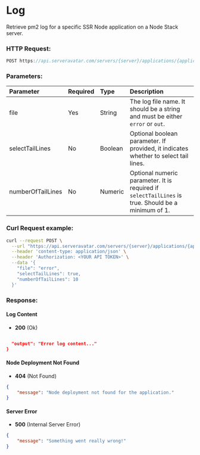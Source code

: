 # Log

Retrieve pm2 log for a specific SSR Node application on a Node Stack server.

### HTTP Request:

```js
POST https://api.serveravatar.com/servers/{server}/applications/{application}/node-deployment/pm2-log
```

### Parameters:

| Parameter           | Required | Type      | Description                                                                                                    |
|:-------------------- |:-------- |:--------- |:-------------------------------------------------------------------------------------------------------------- |
| file                | Yes      | String    | The log file name. It should be a string and must be either `error` or `out`.                                  |
| selectTailLines     | No       | Boolean   | Optional boolean parameter. If provided, it indicates whether to select tail lines.                             |
| numberOfTailLines   | No       | Numeric   | Optional numeric parameter. It is required if `selectTailLines` is true. Should be a minimum of 1.              |

### Curl Request example:

```sh
curl --request POST \
  --url "https://api.serveravatar.com/servers/{server}/applications/{application}/node-deployment/pm2-log" \
  --header 'content-type: application/json' \
  --header 'Authorization: <YOUR API TOKEN>' \
  --data '{
    "file": "error",
    "selectTailLines": true,
    "numberOfTailLines": 10
  }'
```

### Response:

#### Log Content
- __200__ (Ok)

``` json

  "output": "Error log content..."
}
```

#### Node Deployment Not Found
- __404__ (Not Found)

```json
{
    "message": "Node deployment not found for the application."
}
```

#### Server Error
- __500__ (Internal Server Error)

```json
{
    "message": "Something went really wrong!"
}
```